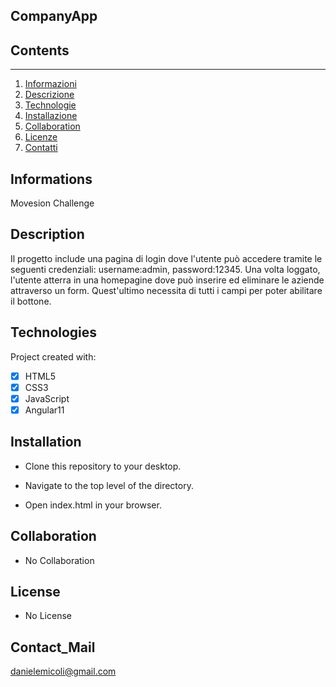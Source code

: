## CompanyApp


## Contents
---------------------

1. [Informazioni](#informations)
2. [Descrizione](#description)
3. [Technologie](#technologies)
4. [Installazione](#installation)
5. [Collaboration](#collaboration)
7. [Licenze](#license)
8. [Contatti](#contact_information)

## Informations
Movesion Challenge

## Description

Il progetto include una pagina di login dove l'utente può accedere tramite le seguenti credenziali: username:admin, password:12345. Una volta loggato, l'utente atterra in una homepagine dove può inserire ed eliminare le aziende attraverso un form. Quest'ultimo necessita di tutti i campi per poter abilitare il bottone.

## Technologies

Project created with:

- [x] HTML5
- [x] CSS3
- [x] JavaScript
- [x] Angular11

## Installation

 * Clone this repository to your desktop.

 * Navigate to the top level of the directory.

 * Open index.html in your browser.

## Collaboration
 * No Collaboration


## License
 * No License

## Contact_Mail
danielemicoli@gmail.com
